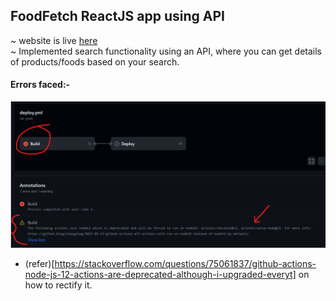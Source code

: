 ## FoodFetch ReactJS app using API
~ website is live [here](https://foodfetch.vercel.app/) <br>
~ Implemented search functionality using an API, where you can get details of products/foods based on your search.


#### Errors faced:-
![Alt text](image.png)
- (refer)[https://stackoverflow.com/questions/75061837/github-actions-node-js-12-actions-are-deprecated-although-i-upgraded-everyt] on how to rectify it.
